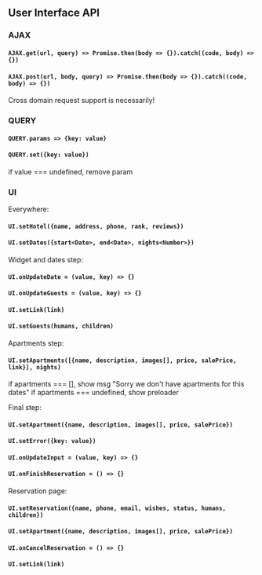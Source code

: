 ## User Interface API
### AJAX
#### `AJAX.get(url, query) => Promise.then(body => {}).catch((code, body) => {})` 
#### `AJAX.post(url, body, query) => Promise.then(body => {}).catch((code, body) => {})`
Cross domain request support is necessarily!

### QUERY
#### `QUERY.params => {key: value}`
#### `QUERY.set({key: value})`
if value === undefined, remove param

### UI
Everywhere:
#### `UI.setHotel({name, address, phone, rank, reviews})`
#### `UI.setDates({start<Date>, end<Date>, nights<Number>})`

Widget and dates step:
#### `UI.onUpdateDate = (value, key) => {}`
#### `UI.onUpdateGuests = (value, key) => {}`
#### `UI.setLink(link)`
#### `UI.setGuests(humans, children)`

Apartments step:
#### `UI.setApartments([{name, description, images[], price, salePrice, link}], nights)`
if apartments === [], show msg "Sorry we don't have apartments for this dates"
if apartments === undefined, show preloader

Final step:
#### `UI.setApartment({name, description, images[], price, salePrice})`
#### `UI.setError({key: value})`
#### `UI.onUpdateInput = (value, key) => {}`
#### `UI.onFinishReservation = () => {}`

Reservation page:
#### `UI.setReservation({name, phone, email, wishes, status, humans, children})`
#### `UI.setApartment({name, description, images[], price, salePrice})`
#### `UI.onCancelReservation = () => {}`
#### `UI.setLink(link)`

